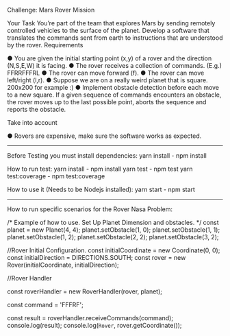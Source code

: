 
Challenge: Mars Rover Mission

Your Task
You’re part of the team that explores Mars by sending remotely controlled vehicles to the surface
of the planet. Develop a software that translates the commands sent from earth to instructions
that are understood by the rover.
Requirements

● You are given the initial starting point (x,y) of a rover and the direction (N,S,E,W)
it is facing.
● The rover receives a collection of commands. (E.g.) FFRRFFFRL
● The rover can move forward (f).
● The rover can move left/right (l,r).
● Suppose we are on a really weird planet that is square. 200x200 for example :)
● Implement obstacle detection before each move to a new square. If a given
sequence of commands encounters an obstacle, the rover moves up to the last
possible point, aborts the sequence and reports the obstacle.

Take into account

● Rovers are expensive, make sure the software works as expected.

---------------------------------------------------------------------------------------------------

Before Testing you must install dependencies: 
yarn install - npm install 

How to run test: 
yarn install - npm install 
yarn test - npm test
yarn test:coverage - npm test:coverage

How to use it (Needs to be Nodejs installed):
yarn start - npm start 

----------------------------------------------------------------------------------------------------

How to run specific scenarios for the Rover Nasa Problem:

/* Example of how to use.
Set Up Planet Dimension and obstacles. */
const planet = new Planet(4, 4);
planet.setObstacle(1, 0);
planet.setObstacle(1, 1);
planet.setObstacle(1, 2);
planet.setObstacle(2, 2);
planet.setObstacle(3, 2);

//Rover Initial Configuration.
const initialCoordinate = new Coordinate(0, 0);
const initialDirection = DIRECTIONS.SOUTH;
const rover = new Rover(initialCoordinate, initialDirection);

//Rover Handler 

const roverHandler = new RoverHandler(rover, planet);

const command = 'FFFRF';

const result = roverHandler.receiveCommands(command);
console.log(result);
console.log(`Rover`, rover.getCoordinate());

